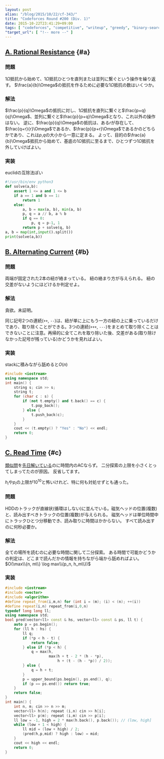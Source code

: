 ```yaml
---
layout: post
alias: "/blog/2015/10/22/cf-343/"
title: "Codeforces Round #200 (Div. 1)"
date: 2015-10-22T23:41:29+09:00
tags: [ "codeforces", "competitive", "writeup", "greedy", "binary-search" ]
"target_url": [ "!-- more --" ]
---
```


## [A. Rational Resistance](http://codeforces.com/contest/343/problem/A) {#a}

### 問題

$1\Omega$抵抗から始めて、$1\Omega$抵抗ひとつを直列または並列に繋ぐという操作を繰り返す。
$\frac{a}{b}\Omega$の抵抗を作るために必要な$1\Omega$抵抗の数はいくつか。

### 解法

$\frac{p}{q}\Omega$の抵抗に対し、$1\Omega$抵抗を直列に繋ぐと$\frac{p+q}{q}\Omega$、並列に繋ぐと$\frac{p}{p+q}\Omega$となり、これ以外の操作はない。
逆に、$\frac{p}{q}\Omega$の抵抗は、ある$r$が存在して、$\frac{q+r}{r}\Omega$であるか、$\frac{p}{p+r}\Omega$であるかのどちらかであり、これは$p$,$q$の大小から一意に定まる。
よって、目的の$\frac{a}{b}\Omega$抵抗から始めて、基底の$1\Omega$抵抗に至るまで、ひとつずつ$1\Omega$抵抗を外していけばよい。

### 実装

euclidの互除法ぽい

``` python
#!/usr/bin/env python3
def solve(a,b):
    assert 1 <= a and 1 <= b
    if a == 1 and b == 1:
        return 1
    else:
        a, b = max(a, b), min(a, b)
        p, q = a // b, a % b
        if q == 0:
            p, q = p-1, 1
        return p + solve(q, b)
a, b = map(int,input().split())
print(solve(a,b))
```

## [B. Alternating Current](http://codeforces.com/contest/343/problem/B) {#b}

### 問題

両端が固定された2本の紐が絡まっている。
紐の絡まり方が与えられる。
紐の交差がないようにほどけるか判定せよ。

### 解法

貪欲。未証明。

同じ記号2つの連続(`++`, `--`)は、紐が単に上にもう一方の紐の上に乗っているだけであり、取り除くことができる。3つの連続(`+++`, `---`)をまとめて取り除くことはできないことに注意。再帰的に全てこれを取り除いた後、交差がある(取り除けなかった記号が残っている)かどうかを見ればよい。

### 実装

stackに積みながら舐めると$O(n)$

``` c++
#include <iostream>
using namespace std;
int main() {
    string s; cin >> s;
    string t;
    for (char c : s) {
        if (not t.empty() and t.back() == c) {
            t.pop_back();
        } else {
            t.push_back(c);
        }
    }
    cout << (t.empty() ? "Yes" : "No") << endl;
    return 0;
}
```

## [C. Read Time](http://codeforces.com/contest/343/problem/C) {#c}

[類似問](https://beta.atcoder.jp/contests/code-festival-2015-quala/tasks/codefestival_2015_qualA_d)を[先日解いている](http://kimiyuki.net/blog/2015/09/26/codefestival-quala/#d)のに時間内のACならず。
二分探索の上限を小さくとってしまってたのが原因。
反省してます。

$h_i$や$p_i$の上限が$10^{10}$と怖いけれど、特に何も対処せずとも通った。

### 問題

HDDのトラックが直線状(循環はしない)に並んでいる。磁気ヘッドの位置(複数)と、読み出すべきトラックの位置(複数)が与えられる。
磁気ヘッドは単位時間中にトラックひとつ分移動でき、読み取りに時間はかからない。
すべて読み出すのに何秒必要か。

### 解法

全ての場所を読むのに必要な時間に関して二分探索。
ある時間で可能かどうかの判定は、どこまで読んだかの情報を持ちながら端から舐めればよい。
$O(\max\\{n, m\\} \log max\\{p_n, h_m\\})$

### 実装

``` c++
#include <iostream>
#include <vector>
#include <algorithm>
#define repeat_from(i,m,n) for (int i = (m); (i) < (n); ++(i))
#define repeat(i,n) repeat_from(i,0,n)
typedef long long ll;
using namespace std;
bool pred(vector<ll> const & hs, vector<ll> const & ps, ll t) {
    auto p = ps.begin();
    for (ll h : hs) {
        ll q;
        if (*p < h - t) {
            return false;
        } else if (*p < h) {
            q = max(h,
                    max(h + t - 2 * (h - *p),
                        h + (t - (h - *p)) / 2));
        } else {
            q = h + t;
        }
        p = upper_bound(ps.begin(), ps.end(), q);
        if (p == ps.end()) return true;
    }
    return false;
}
int main() {
    int n, m; cin >> n >> m;
    vector<ll> h(n); repeat (i,n) cin >> h[i];
    vector<ll> p(m); repeat (i,m) cin >> p[i];
    ll low = -1, high = 2 * max(h.back(), p.back()); // (low, high]
    while (low + 1 < high) {
        ll mid = (low + high) / 2;
        (pred(h,p,mid) ? high : low) = mid;
    }
    cout << high << endl;
    return 0;
}
```
